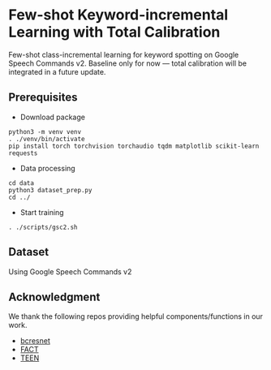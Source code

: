 # Few-shot Keyword-incremental Learning with Total Calibration

Few-shot class-incremental learning for keyword spotting on Google Speech Commands v2.
Baseline only for now — total calibration will be integrated in a future update.

## Prerequisites

- Download package
```
python3 -m venv venv
. ./venv/bin/activate
pip install torch torchvision torchaudio tqdm matplotlib scikit-learn requests
```

- Data processing
```
cd data
python3 dataset_prep.py
cd ../
```

- Start training
```
. ./scripts/gsc2.sh
```

## Dataset
Using Google Speech Commands v2


## Acknowledgment
We thank the following repos providing helpful components/functions in our work.

- [bcresnet](https://github.com/Qualcomm-AI-research/bcresnet)
- [FACT](https://github.com/zhoudw-zdw/CVPR22-Fact)
- [TEEN](https://github.com/wangkiw/TEEN)

